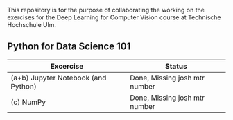 This repository is for the purpose of collaborating the working on the exercises for the Deep Learning for Computer Vision course at Technische Hochschule Ulm.

Python for Data Science 101
---
|Excercise|Status|
|-|-|
|(a+b) Jupyter Notebook (and Python)|Done, Missing josh mtr number|
|(c) NumPy|Done, Missing josh mtr number|
